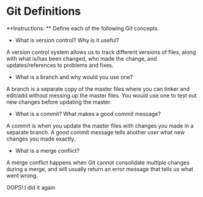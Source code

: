 # Git Definitions

**Instructions: ** Define each of the following Git concepts.

* What is version control?  Why is it useful?

A version control system allows us to track different versions of files, along with what is/has been changed, who made the change, and updates/references to problems and fixes.

* What is a branch and why would you use one?

A branch is a separate copy of the master files where you can tinker and edit/add without messing up the master files. You would use one to test out new changes before updating the master.


* What is a commit? What makes a good commit message?

A commit is when you update the master files with changes you made in a separate branch. A good commit message tells another user what new changes you made exactly.


* What is a merge conflict?

A merge conflict happens when Git cannot consolidate multiple changes during a merge, and will usually return an error message that tells us what went wrong.

OOPS! I did it again